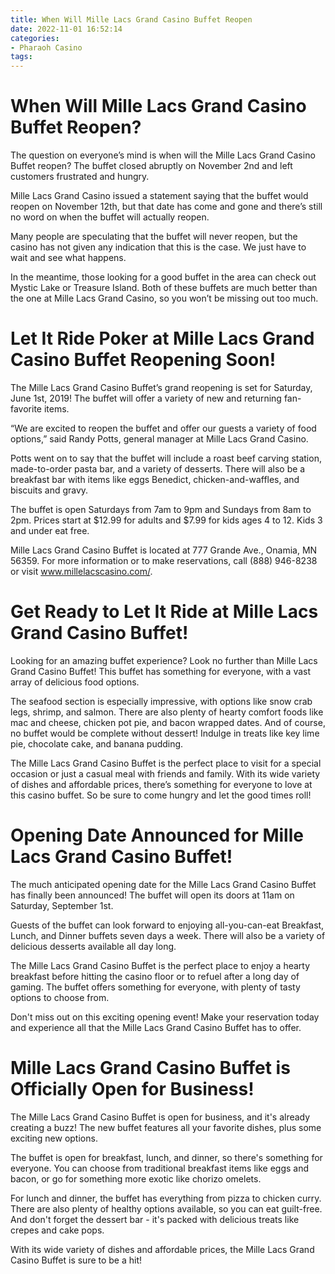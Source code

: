 ```yaml
---
title: When Will Mille Lacs Grand Casino Buffet Reopen
date: 2022-11-01 16:52:14
categories:
- Pharaoh Casino
tags:
---
```



#  When Will Mille Lacs Grand Casino Buffet Reopen?

The question on everyone’s mind is when will the Mille Lacs Grand Casino Buffet reopen? The buffet closed abruptly on November 2nd and left customers frustrated and hungry.

Mille Lacs Grand Casino issued a statement saying that the buffet would reopen on November 12th, but that date has come and gone and there’s still no word on when the buffet will actually reopen.

Many people are speculating that the buffet will never reopen, but the casino has not given any indication that this is the case. We just have to wait and see what happens.

In the meantime, those looking for a good buffet in the area can check out Mystic Lake or Treasure Island. Both of these buffets are much better than the one at Mille Lacs Grand Casino, so you won’t be missing out too much.

#  Let It Ride Poker at Mille Lacs Grand Casino Buffet Reopening Soon!

The Mille Lacs Grand Casino Buffet’s grand reopening is set for Saturday, June 1st, 2019! The buffet will offer a variety of new and returning fan-favorite items.

“We are excited to reopen the buffet and offer our guests a variety of food options,” said Randy Potts, general manager at Mille Lacs Grand Casino.

Potts went on to say that the buffet will include a roast beef carving station, made-to-order pasta bar, and a variety of desserts. There will also be a breakfast bar with items like eggs Benedict, chicken-and-waffles, and biscuits and gravy.

The buffet is open Saturdays from 7am to 9pm and Sundays from 8am to 2pm. Prices start at $12.99 for adults and $7.99 for kids ages 4 to 12. Kids 3 and under eat free.

Mille Lacs Grand Casino Buffet is located at 777 Grande Ave., Onamia, MN 56359. For more information or to make reservations, call (888) 946-8238 or visit www.millelacscasino.com/.

#  Get Ready to Let It Ride at Mille Lacs Grand Casino Buffet!

Looking for an amazing buffet experience? Look no further than Mille Lacs Grand Casino Buffet! This buffet has something for everyone, with a vast array of delicious food options.

The seafood section is especially impressive, with options like snow crab legs, shrimp, and salmon. There are also plenty of hearty comfort foods like mac and cheese, chicken pot pie, and bacon wrapped dates. And of course, no buffet would be complete without dessert! Indulge in treats like key lime pie, chocolate cake, and banana pudding.

The Mille Lacs Grand Casino Buffet is the perfect place to visit for a special occasion or just a casual meal with friends and family. With its wide variety of dishes and affordable prices, there’s something for everyone to love at this casino buffet. So be sure to come hungry and let the good times roll!

#  Opening Date Announced for Mille Lacs Grand Casino Buffet!

The much anticipated opening date for the Mille Lacs Grand Casino Buffet has finally been announced! The buffet will open its doors at 11am on Saturday, September 1st.

Guests of the buffet can look forward to enjoying all-you-can-eat Breakfast, Lunch, and Dinner buffets seven days a week. There will also be a variety of delicious desserts available all day long.

The Mille Lacs Grand Casino Buffet is the perfect place to enjoy a hearty breakfast before hitting the casino floor or to refuel after a long day of gaming. The buffet offers something for everyone, with plenty of tasty options to choose from.

Don't miss out on this exciting opening event! Make your reservation today and experience all that the Mille Lacs Grand Casino Buffet has to offer.

#  Mille Lacs Grand Casino Buffet is Officially Open for Business!

The Mille Lacs Grand Casino Buffet is open for business, and it's already creating a buzz! The new buffet features all your favorite dishes, plus some exciting new options.

The buffet is open for breakfast, lunch, and dinner, so there's something for everyone. You can choose from traditional breakfast items like eggs and bacon, or go for something more exotic like chorizo omelets.

For lunch and dinner, the buffet has everything from pizza to chicken curry. There are also plenty of healthy options available, so you can eat guilt-free. And don't forget the dessert bar - it's packed with delicious treats like crepes and cake pops.

With its wide variety of dishes and affordable prices, the Mille Lacs Grand Casino Buffet is sure to be a hit!